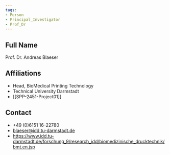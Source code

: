 ```yaml
---
tags: 
- Person
- Principal_Investigator
- Prof_Dr
---
```

## Full Name
Prof. Dr. Andreas Blaeser

## Affiliations
- Head, BioMedical Printing Technology
- Technical University Darmstadt
- [[SPP-2451-Project01]]
## Contact
- +49 (0)6151 16-22780
- blaeser@idd.tu-darmstadt.de
- https://www.idd.tu-darmstadt.de/forschung_9/research_idd/biomedizinische_drucktechnik/bmt.en.jsp

